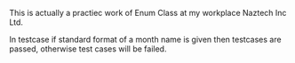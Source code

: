 This is actually a practiec work of Enum Class at my workplace Naztech Inc Ltd. 

In testcase if standard format of a month name is given then testcases are passed, otherwise test cases will be failed.
